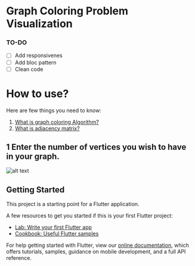 # Graph Coloring Problem Visualization


### TO-DO
- [ ] Add responsivenes   
- [ ] Add bloc pattern  
- [ ] Clean code   

# How to use?
Here are few things you need to know:
1. [What is graph coloring Algorithm?](https://www.geeksforgeeks.org/graph-coloring-applications/)
1. [What is adjacency matrix?](https://www.geeksforgeeks.org/graph-and-its-representations/)

## 1 Enter the number of vertices you wish to have in your graph.
![alt text](https://user-images.githubusercontent.com/57677520/107680775-4d3a7a80-6cc4-11eb-8eeb-3bdae394dd44.PNG)

## Getting Started

This project is a starting point for a Flutter application.

A few resources to get you started if this is your first Flutter project:

- [Lab: Write your first Flutter app](https://flutter.dev/docs/get-started/codelab)
- [Cookbook: Useful Flutter samples](https://flutter.dev/docs/cookbook)

For help getting started with Flutter, view our
[online documentation](https://flutter.dev/docs), which offers tutorials,
samples, guidance on mobile development, and a full API reference.
